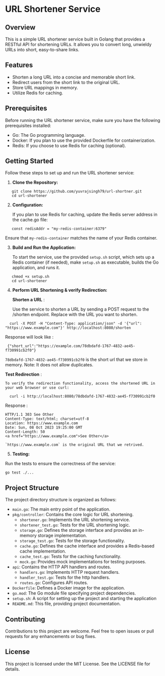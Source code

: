 # URL Shortener Service

## Overview

This is a simple URL shortener service built in Golang that provides a RESTful API for shortening URLs. It allows you to convert long, unwieldy URLs into short, easy-to-share links.

## Features

- Shorten a long URL into a concise and memorable short link.
- Redirect users from the short link to the original URL.
- Store URL mappings in memory.
- Utilize Redis for caching.

## Prerequisites

Before running the URL shortener service, make sure you have the following prerequisites installed:

- Go: The Go programming language.
- Docker: If you plan to use the provided Dockerfile for containerization.
- Redis: If you choose to use Redis for caching (optional).

## Getting Started

Follow these steps to set up and run the URL shortener service:

1. **Clone the Repository:**

```
   git clone https://github.com/yuvrajsingh79/url-shortner.git
   cd url-shortener
```

2. **Configuration:**

     If you plan to use Redis for caching, update the Redis server address in the cache.go file:

```
   const redisAddr = "my-redis-container:6379"
```
Ensure that `my-redis-container` matches the name of your Redis container.

3. **Build and Run the Application:**

	To start the service, use the provided `setup.sh` script, which sets up a Redis container (if needed), make `setup.sh` as executable, builds the Go application, and runs it.
```
   chmod +x setup.sh
   cd url-shortener
```

4. **Perform URL Shortening & verify Redirection:**
   
   **Shorten a URL** :
	
   Use the service to shorten a URL by sending a POST request to the /shorten endpoint. Replace <your-original-url> with the URL you want to shorten.
	
```
  curl -X POST -H "Content-Type: application/json" -d '{"url": "https://www.example.com"}' http://localhost:8080/shorten
```
   Response will look like :
    
```
 {"short_url":"https://example.com/78dbdafd-1767-4832-ae45-f730991cb2f0"}
```

   `78dbdafd-1767-4832-ae45-f730991cb2f0` is the short url that we store in memory.
   Note: It does not allow duplicates.
	
   **Test Redirection** :
	
    To verify the redirection functionality, access the shortened URL in your web browser or use curl:
	
```
  curl -i http://localhost:8080/78dbdafd-1767-4832-ae45-f730991cb2f0
```
  Response : 
```
HTTP/1.1 303 See Other
Content-Type: text/html; charset=utf-8
Location: https://www.example.com
Date: Sun, 08 Oct 2023 19:25:00 GMT
Content-Length: 50
<a href="https://www.example.com">See Other</a>
```

	`https://www.example.com` is the original URL that we retrived.

5. **Testing:**

Run the tests to ensure the correctness of the service:
```
go test ./...
```

## Project Structure

The project directory structure is organized as follows:

- `main.go`: The main entry point of the application.
- `pkg/controller`: Contains the core logic for URL shortening.
  - `shortener.go`: Implements the URL shortening service.
  - `shortener_test.go`: Tests for the URL shortening logic.
  - `storage.go`: Defines the storage interface and provides an in-memory storage implementation.
  - `storage_test.go`: Tests for the storage functionality.
  - `cache.go`: Defines the cache interface and provides a Redis-based cache implementation.
  - `cache_test.go`: Tests for the caching functionality.
  -  `mock.go`: Provides mock implementations for testing purposes.
- `api`: Contains the HTTP API handlers and routes.
  - `handlers.go`: Implements HTTP request handlers.
  - `handler_test.go`: Tests for the http handlers.
  - `routes.go`: Configures API routes.
- `Dockerfile`: Defines a Docker image for the application.
- `go.mod`: The Go module file specifying project dependencies.
- `setup.sh`: A script for setting up the project and starting the application
- `README.md`: This file, providing project documentation.

## Contributing

Contributions to this project are welcome. Feel free to open issues or pull requests for any enhancements or bug fixes.

## License

This project is licensed under the MIT License. See the LICENSE file for details.
